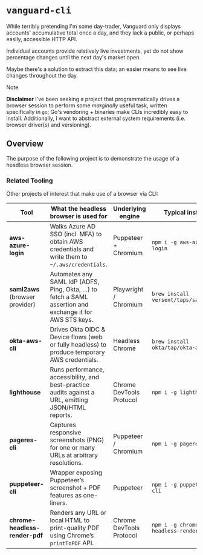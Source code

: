 # `vanguard-cli`

While terribly pretending I'm some day-trader, Vanguard only displays accounts' accumulative total once a day, and they
lack a public, or perhaps easily, accessible HTTP API.

Individual accounts provide relatively live investments, yet do not show percentage changes until the next day's market open.

Maybe there's a solution to extract this data; an easier means to see live changes throughout the day.

> [!NOTE]
> **Disclaimer**
> I've been seeking a project that programmatically drives a browser session to perform some *marginally* useful task, written specifically in `go`; Go's
> vendoring + binaries make CLIs incredibly easy to install. Additionally, I want to abstract external system requirements (i.e. browser driver(s) and versioning).

## Overview

The purpose of the following project is to demonstrate the usage of a headless browser session.

### Related Tooling

Other projects of interest that make use of a browser via CLI:

| Tool                            | What the headless browser is used for                                                                    | Underlying engine        | Typical install                       |
|---------------------------------|----------------------------------------------------------------------------------------------------------|--------------------------|---------------------------------------|
| **aws-azure-login**             | Walks Azure AD SSO (incl. MFA) to obtain AWS credentials and write them to `~/.aws/credentials`.         | Puppeteer + Chromium     | `npm i -g aws-azure-login`            |
| **saml2aws** (browser provider) | Automates any SAML IdP (ADFS, Ping, Okta, …) to fetch a SAML assertion and exchange it for AWS STS keys. | Playwright / Chromium    | `brew install versent/taps/saml2aws`  |
| **okta-aws-cli**                | Drives Okta OIDC & Device flows (web or fully headless) to produce temporary AWS credentials.            | Headless Chrome          | `brew install okta/tap/okta-aws-cli`  |
| **lighthouse**                  | Runs performance, accessibility, and best-practice audits against a URL, emitting JSON/HTML reports.     | Chrome DevTools Protocol | `npm i -g lighthouse`                 |
| **pageres-cli**                 | Captures responsive screenshots (PNG) for one or many URLs at arbitrary resolutions.                     | Puppeteer / Chromium     | `npm i -g pageres-cli`                |
| **puppeteer-cli**               | Wrapper exposing Puppeteer’s screenshot + PDF features as one-liners.                                    | Puppeteer                | `npm i -g puppeteer-cli`              |
| **chrome-headless-render-pdf**  | Renders any URL or local HTML to print-quality PDF using Chrome’s `printToPDF` API.                      | Chrome DevTools Protocol | `npm i -g chrome-headless-render-pdf` |
